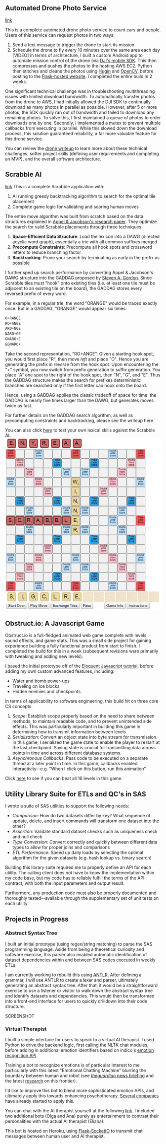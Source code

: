## Automated Drone Photo Service 
[link](http://ec2-52-11-200-166.us-west-2.compute.amazonaws.com:5000/photos)
    
This is a complete automated drone photo service to count cars and people. Users of this service can request photos in two ways:
1. Send a text message to trigger the drone to start its mission 
2. Schedule the drone to fly every 10 minutes over the same area each day 
[VIDEO]
In terms of architecture, I built a custom Android app to automate mission control of the drone (via [DJI's mobile SDK](https://developer.dji.com/mobile-sdk/). This then compresses and pushes the photos to the hosting AWS EC2. Python then stitches and cleans the photos using [Hugin](https://wiki.panotools.org/Hugin_executor) and [OpenCV](https://opencv.org/), before posting to the [Flask-hosted website](http://ec2-52-11-200-166.us-west-2.compute.amazonaws.com:5000/photos). I completed the entire build in 2 weeks. 

One significant technical challenge was in troubleshooting multithreading issues with limited download bandwidth. To automatically transfer photos from the drone to AWS, I had initially allowed the DJI SDK to continually download as many photos in parallel as possible. However, after 5 or more photos, the SDK quickly ran out of bandwidth and failed to download any remaining photos. To solve this, I first maintained a queue of photos to order downloads one by one. Secondly, I implemented a mutex to prevent multiple callbacks from executing in parallel. While this slowed down the download process, this solution guaranteed reliability, a far more valuable feature for this drone service. 

You can review the [drone writeup](https://github.com/danielmcheng1/drone/blob/master/writeup.md) to learn more about these technical challenges, softer project skills (defining user requirements and completing an MVP), and the overall software architecture. 

## Scrabble AI
[link](http://ec2-52-11-200-166.us-west-2.compute.amazonaws.com:8000/login)
This is a complete Scrabble application with:
1. AI running greedy backtracking algorithm to search for the optimal tile placement 
2. Complete game logic for validating and scoring human moves

The entire move algorithm was built from scratch based on the data structures explained in [Appel & Jacobson's research paper](https://www.cs.cmu.edu/afs/cs/academic/class/15451-s06/www/lectures/scrabble.pdf). They optimize the search for valid Scrabble placements through three techniques:
1. __Space-Efficient Data Structure__: Load the lexicon into a DAWG (directed acyclic word graph), essentially a trie with all common suffixes merged
2. __Precompute Constraints__: Precompute all hook spots and crossword letters to reduce branching factor 
3. __Backtracking__: Prune your search by terminating as early in the prefix as possible 

I further sped up search performance by converting Appel & Jacobson's DAWG structure into the GADDAG proposed by [Steven A. Gordon](http://ericsink.com/downloads/faster-scrabble-gordon.pdf). Since Scrabble tiles must "hook" onto existing tiles (i.e. at least one tile must be adjacent to an existing tile on the board), the GADDAG stores every reversed prefix of every word. 

For example, in a regular trie, the word "ORANGE" would be traced exactly once. But in a GADDAG, "ORANGE" would appear six times:
```python
O+RANGE
RO+ANGE
ARO+NGE
NARO+GE
GNARO+E
EGNARO+
```
Take the second representation, "RO+ANGE". Given a starting hook spot, you would first place "R", then move _left_ and place "O". Hence you are generating the prefix _in reverse_ from the hook spot. Upon encountering the "+" symbol, you now switch from prefix generation to suffix generation. You place "A" one spot to the right of the hook spot, then "N", "G", and "E". Thus the GADDAG structure makes the search for prefixes deterministic: branches are searched only if the first letter can hook onto the board. 

Hence, using a GADDAG applies the classic tradeoff of space for time: the GADDAG is nearly five times larger than the DAWG, but generates moves twice as fast.

For further details on the GADDAG search algorithm, as well as precomputing constraints and backtracking, please see the writeup here.

You can also click [here]((http://ec2-52-11-200-166.us-west-2.compute.amazonaws.com:8000/login)) to test your own lexical skills against the Scrabble AI.
<img src="/static/img/scrabble.png"></img>
        

## Obstruct.io: A Javascript Game 
Obstruct.io is a full-fledged animated web game complete with levels, sound effects, and game stats. This was a small side project for gaining experience building a fully functional product from start to finish. I completed the build for this in a week (subsequent revisions were primarily with tweaking and adding new levels). 

I based the initial prototype off of the [Eloquent Javascript tutorial](eloquentjavascript.net/15_game.html), before adding my own custom advanced features, including:
* Water and bomb power-ups 
* Traveling on ice blocks 
* Hidden enemies and checkpoints 

In terms of applicability to software engineering, this build hit on three core CS concepts:
1. _Scope_: Establish scope properly based on the need to share between methods, to maintain readable code, and to prevent unintended side effects. This was particularly important in building this game in determining how to transmit information between levels  
2. _Serialization_: Convert an object state into byte stream for transmission. In this game, I serialized the game state to enable the player to restart at the last checkpoint. Saving state is crucial for transmitting data across points in time and across different database systems.
3. _Asynchronous Callbacks_: Pass code to be executed on a separate thread at a later point in time. In this game, callbacks enabled interactivity--e.g. "When I click on this button, run this animation" 

Click [here](https://danielmcheng1.github.io/obstructio/obstructio.html) to see if you can beat all 16 levels in this game.

## Utility Library Suite for ETLs and QC's in SAS 
I wrote a suite of SAS utilities to support the following needs:
* _Comparison_: How do two datasets differ by key? What sequence of update, delete, and insert commands will transform one dataset into the other? 
* _Assertion_: Validate standard dataset checks such as uniqueness check and null check 
* _Type Conversion_: Convert correctly and quickly between different data types to allow for proper joins and comparisons 
* _ETL Performance_: Speed up daily loads by selecting the optimal algorithm for the given datasets (e.g. hash lookup vs. binary search)

Building this library suite required me to properly define an API for each utility. The calling client does not have to know the implementation within my code base, but my code has to reliably fulfill the terms of the API contract, with both the input parameters and output result.

Furthermore, any production code must also be properly documented and thoroughly tested--available through the supplementary set of unit tests on each utility. 

## Projects in Progress 
### Abstract Syntax Tree
I built an initial prototype (using regex/string matching) to parse the SAS programming language. Aside from being a theoretical curiosity and software exercise, this parser also enabled automatic identification of dataset dependencies within and between SAS codes executed in weekly ETLs. 

I am currently working to rebuild this using [ANTLR](http://www.antlr.org/). After defining a grammar, I will use ANTLR to create a lexer and parser, ultimately generating an abstract syntax tree. After that, it would be a straightforward exercise to use a listener or visitor to walk down the abstract syntax tree and identify datasets and dependencies. This would then be transformed into a front-end interface for users to quickly drilldown into their code structure. 

SCREENSHOT 

### Virtual Therapist 
I built a simple interface for users to speak to a virtual AI therapist. I used Python to drive the backend logic, first calling the NLTK chat modules, before adding in additional emotion identifiers based on indico's [emotion recognition API](https://indico.io/docs).  

Training a bot to recognize emotions is of particular interest to me, particularly with this latest "Emotional Chatting Machine" blurring the boundary between human and robot (see [_theguardian_ news briefing](https://www.theguardian.com/technology/2017/may/05/human-robot-interactions-take-step-forward-with-emotional-chatting-machine-chatbot) and the latest [research](https://arxiv.org/abs/1704.01074) on this frontier).

I'd like to improve this bot to blend more sophisticated emotion APIs, and ultimately apply this towards enhancing psychotherapy. [Several companies](https://www.wired.com/2017/06/facebook-messenger-woebot-chatbot-therapist/) have already started to apply this. 

You can chat with the AI therapist yourself at the following [link](http://danielmcheng1-therapist.herokuapp.com/). I included two additional bots (Olga and Ana) purely as entertainment to contrast their personalities with the actual AI therapist (Eliana).

This bot is hosted on Heroku, using [Flask-SocketIO](https://flask-socketio.readthedocs.io/en/latest/) to transmit chat messages between human user and AI therapist. 
